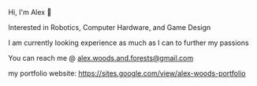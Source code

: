 Hi, I'm Alex 👋

Interested in Robotics, Computer Hardware, and Game Design

I am currently looking experience as much as I can to further my passions

You can reach me @ alex.woods.and.forests@gmail.com


my portfolio website: https://sites.google.com/view/alex-woods-portfolio
<!---
AlexandForests/AlexandForests is a ✨ special ✨ repository because its `README.md` (this file) appears on your GitHub profile.
You can click the Preview link to take a look at your changes.
--->
